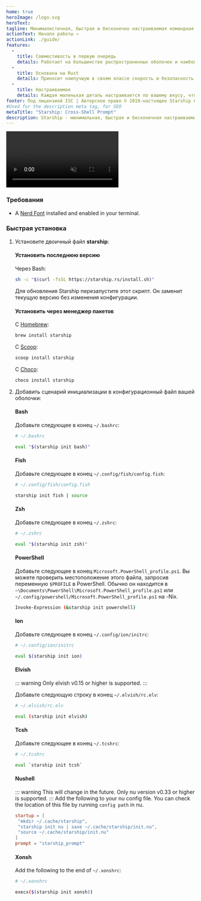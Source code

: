 ```yaml
---
home: true
heroImage: /logo.svg
heroText:
tagline: Минималистичная, быстрая и бесконечно настраиваемая командная строка для любой оболочки!
actionText: Начало работы →
actionLink: ./guide/
features:
  - 
    title: Совместивость в первую очередь
    details: Работает на большинстве распространенных оболочек и наиболее распространенных операционных системах. Используйте везде!
  - 
    title: Основана на Rust
    details: Приносит наилучшую в своем классе скорость и безопасность Rust, чтобы сделать вашу оболочку как можно быстрее и надежнее.
  - 
    title: Настраиваемая
    details: Каждая маленькая деталь настраивается по вашему вкусу, чтобы сделать эту оболочку минималистичной или функциональной, как вы захотите.
footer: Под лицензией ISC | Авторское право © 2019-настоящее Starship Contributors
#Used for the description meta tag, for SEO
metaTitle: "Starship: Cross-Shell Prompt"
description: Starship - минимальная, быстрая и бесконечная настраиваемая командная строка для любой оболочки! Показывает нужную вам информацию, оставаясь красивой и минималистичной. Quick installation available for Bash, Fish, ZSH, Ion, Tcsh, Elvish, Nu, Xonsh, and PowerShell.
---
```


<div class="center">
  <video class="demo-video" muted autoplay loop playsinline>
    <source src="/demo.webm" type="video/webm">
    <source src="/demo.mp4" type="video/mp4">
  </video>
</div>

### Требования

- A [Nerd Font](https://www.nerdfonts.com/) installed and enabled in your terminal.

### Быстрая установка

1. Установите двоичный файл **starship**:


   #### Установить последнюю версию

   Через Bash:

   ```sh
   sh -c "$(curl -fsSL https://starship.rs/install.sh)"
   ```
   Для обновления Starship перезапустите этот скрипт. Он заменит текущую версию без изменения конфигурации.


   #### Установить через менеджер пакетов

   С [Homebrew](https://brew.sh/):

   ```sh
   brew install starship
   ```

   С [Scoop](https://scoop.sh):

   ```powershell
   scoop install starship
   ```
   
   С [Choco](https://chocolatey.org):

   ```powershell
   choco install starship
   ```

1. Добавить сценарий инициализации в конфигурационный файл вашей оболочки:


   #### Bash

   Добавьте следующее в конец `~/.bashrc`:

   ```sh
   # ~/.bashrc

   eval "$(starship init bash)"
   ```


   #### Fish

   Добавьте следующее в конец `~/.config/fish/config.fish`:

   ```sh
   # ~/.config/fish/config.fish

   starship init fish | source
   ```


   #### Zsh

   Добавьте следующее в конец `~/.zshrc`:

   ```sh
   # ~/.zshrc

   eval "$(starship init zsh)"
   ```


   #### PowerShell

   Добавьте следующее в конец `Microsoft.PowerShell_profile.ps1`. Вы можете проверить местоположение этого файла, запросив переменную `$PROFILE` в PowerShell. Обычно он находится в `~\Documents\PowerShell\Microsoft.PowerShell_profile.ps1` или `~/.config/powershell/Microsoft.PowerShell_profile.ps1` на -Nix.

   ```sh
   Invoke-Expression (&starship init powershell)
   ```


   #### Ion

   Добавьте следующее в конец `~/.config/ion/initrc`:

   ```sh
   # ~/.config/ion/initrc

   eval $(starship init ion)
   ```


   #### Elvish

   ::: warning Only elvish v0.15 or higher is supported. :::

   Добавьте следующую строку в конец `~/.elvish/rc.elv`:

   ```sh
   # ~/.elvish/rc.elv

   eval (starship init elvish)
   ```


   #### Tcsh

   Добавьте следующее в конец `~/.tcshrc`:

   ```sh
   # ~/.tcshrc

   eval `starship init tcsh`
   ```


   #### Nushell

   ::: warning This will change in the future. Only nu version v0.33 or higher is supported. ::: Add the following to your nu config file. You can check the location of this file by running `config path` in nu.

   ```toml
   startup = [
    "mkdir ~/.cache/starship",
    "starship init nu | save ~/.cache/starship/init.nu",
    "source ~/.cache/starship/init.nu"
   ]
   prompt = "starship_prompt"
   ```


   #### Xonsh

   Add the following to the end of `~/.xonshrc`:

   ```sh
   # ~/.xonshrc

   execx($(starship init xonsh))
   ```
